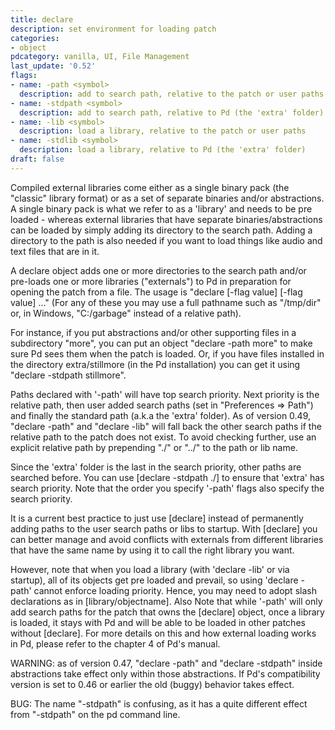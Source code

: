 ```yaml
---
title: declare
description: set environment for loading patch
categories:
- object
pdcategory: vanilla, UI, File Management
last_update: '0.52'
flags:
- name: -path <symbol>
  description: add to search path, relative to the patch or user paths
- name: -stdpath <symbol>
  description: add to search path, relative to Pd (the 'extra' folder)
- name: -lib <symbol>
  description: load a library, relative to the patch or user paths
- name: -stdlib <symbol>
  description: load a library, relative to Pd (the 'extra' folder)
draft: false
---
```

Compiled external libraries come either as a single binary pack (the "classic" library format) or as a set of separate binaries and/or abstractions. A single binary pack is what we refer to as a 'library' and needs to be pre loaded - whereas external libraries that have separate binaries/abstractions can be loaded by simply adding its directory to the search path. Adding a directory to the path is also needed if you want to load things like audio and text files that are in it.

A declare object adds one or more directories to the search path and/or pre-loads one or more libraries ("externals") to Pd in preparation for opening the patch from a file. The usage is "declare [-flag value] [-flag value] ..." (For any of these you may use a full pathname such as "/tmp/dir" or, in Windows, "C:/garbage" instead of a relative path).

For instance, if you put abstractions and/or other supporting files in a subdirectory "more", you can put an object "declare -path more" to make sure Pd sees them when the patch is loaded. Or, if you have files installed in the directory extra/stillmore (in the Pd installation) you can get it using "declare -stdpath stillmore".

Paths declared with '-path' will have top search priority. Next priority is the relative path, then user added search paths (set in "Preferences => Path") and finally the standard path (a.k.a the 'extra' folder). As of version 0.49, "declare -path" and "declare -lib" will fall back the other search paths if the relative path to the patch does not exist. To avoid checking further, use an explicit relative path by prepending "./" or "../" to the path or lib name.

Since the 'extra' folder is the last in the search priority, other paths are searched before. You can use [declare -stdpath ./] to ensure that 'extra' has search priority. Note that the order you specify '-path' flags also specify the search priority.

It is a current best practice to just use [declare] instead of permanently adding paths to the user search paths or libs to startup. With [declare] you can better manage and avoid conflicts with externals from different libraries that have the same name by using it to call the right library you want.

However, note that when you load a library (with 'declare -lib' or via startup), all of its objects get pre loaded and prevail, so using 'declare -path' cannot enforce loading priority. Hence, you may need to adopt slash declarations as in [library/objectname]. Also Note that while '-path' will only add search paths for the patch that owns the [declare] object, once a library is loaded, it stays with Pd and will be able to be loaded in other patches without [declare]. For more details on this and how external loading works in Pd, please refer to the chapter 4 of Pd's manual.

WARNING: as of version 0.47, "declare -path" and "declare -stdpath" inside abstractions take effect only within those abstractions. If Pd's compatibility version is set to 0.46 or earlier the old (buggy) behavior takes effect.

BUG: The name "-stdpath" is confusing, as it has a quite different effect from "-stdpath" on the pd command line.
